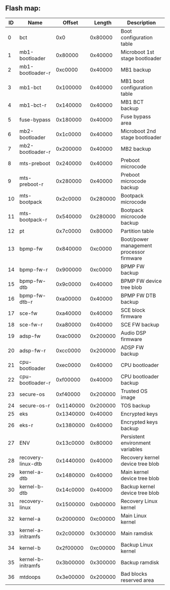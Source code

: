 ## Flash map:

| ID | Name | Offset | Length | Description |
| -- | ---- | ------ | ------ | ----------- |
| 0 | bct | 0x0 | 0x80000 | Boot configuration table |
| 1 | mb1-bootloader | 0x80000 | 0x40000 | Microboot 1st stage bootloader |
| 2 | mb1-bootloader-r | 0xc0000 | 0x40000 | MB1 backup |
| 3 | mb1-bct | 0x100000 | 0x40000 | MB1 boot configuration table |
| 4 | mb1-bct-r | 0x140000 | 0x40000 | MB1 BCT backup |
| 5 | fuse-bypass | 0x180000 | 0x40000 | Fuse bypass area |
| 6 | mb2-bootloader | 0x1c0000 | 0x40000 | Microboot 2nd stage bootloader |
| 7 | mb2-bootloader-r | 0x200000 | 0x40000 | MB2 backup |
| 8 | mts-preboot | 0x240000 | 0x40000 | Preboot microcode |
| 9 | mts-preboot-r | 0x280000 | 0x40000 | Preboot microcode backup |
| 10 | mts-bootpack | 0x2c0000 | 0x280000 | Bootpack microcode |
| 11 | mts-bootpack-r | 0x540000 | 0x280000 | Bootpack microcode backup |
| 12 | pt | 0x7c0000 | 0x80000 | Partition table |
| 13 | bpmp-fw | 0x840000 | 0xc0000 | Boot/power management processor firmware |
| 14 | bpmp-fw-r | 0x900000 | 0xc0000 | BPMP FW backup |
| 15 | bpmp-fw-dtb | 0x9c0000 | 0x40000 | BPMP FW device tree blob |
| 16 | bpmp-fw-dtb-r | 0xa00000 | 0x40000 | BPMP FW DTB backup |
| 17 | sce-fw | 0xa40000 | 0x40000 | SCE block firmware |
| 18 | sce-fw-r | 0xa80000 | 0x40000 | SCE FW backup |
| 19 | adsp-fw | 0xac0000 | 0x200000 | Audio DSP firmware |
| 20 | adsp-fw-r | 0xcc0000 | 0x200000 | ADSP FW backup |
| 21 | cpu-bootloader | 0xec0000 | 0x40000 | CPU bootloader |
| 22 | cpu-bootloader-r | 0xf00000 | 0x40000 | CPU bootloader backup |
| 23 | secure-os | 0xf40000 | 0x200000 | Trusted OS image |
| 24 | secure-os-r | 0x1140000 | 0x200000 | TOS backup |
| 25 | eks | 0x1340000 | 0x40000 | Encrypted keys |
| 26 | eks-r | 0x1380000 | 0x40000 | Encrypted keys backup |
| 27 | ENV | 0x13c0000 | 0x80000 | Persistent environment variables |
| 28 | recovery-linux-dtb | 0x1440000 | 0x40000 | Recovery kernel device tree blob |
| 29 | kernel-a-dtb | 0x1480000 | 0x40000 | Main kernel device tree blob |
| 30 | kernel-b-dtb | 0x14c0000 | 0x40000 | Backup kernel device tree blob |
| 31 | recovery-linux | 0x1500000 | 0xb00000 | Recovery Linux kernel |
| 32 | kernel-a | 0x2000000 | 0xc00000 | Main Linux kernel |
| 33 | kernel-a-initramfs | 0x2c00000 | 0x300000 | Main ramdisk |
| 34 | kernel-b | 0x2f00000 | 0xc00000 | Backup Linux kernel |
| 35 | kernel-b-initramfs | 0x3b00000 | 0x300000 | Backup ramdisk |
| 36 | mtdoops | 0x3e00000 | 0x200000 | Bad blocks reserved area |
